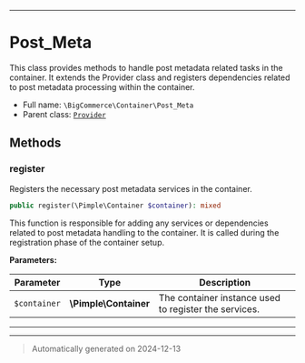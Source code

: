 ***

# Post_Meta

This class provides methods to handle post metadata related tasks in the container. It extends the Provider class
and registers dependencies related to post metadata processing within the container.



* Full name: `\BigCommerce\Container\Post_Meta`
* Parent class: [`Provider`](./classes/BigCommerce/Container/Provider.md)




## Methods


### register

Registers the necessary post metadata services in the container.

```php
public register(\Pimple\Container $container): mixed
```

This function is responsible for adding any services or dependencies related to post metadata handling to the container.
It is called during the registration phase of the container setup.






**Parameters:**

| Parameter | Type | Description |
|-----------|------|-------------|
| `$container` | **\Pimple\Container** | The container instance used to register the services. |





***


***
> Automatically generated on 2024-12-13
